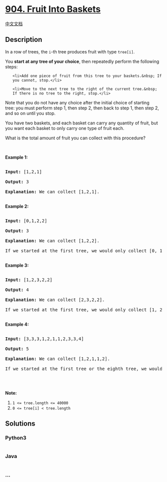 # [904. Fruit Into Baskets](https://leetcode.com/problems/fruit-into-baskets)

[中文文档](/solution/0900-0999/0904.Fruit%20Into%20Baskets/README.md)

## Description

<p>In a row of trees, the <code>i</code>-th tree&nbsp;produces&nbsp;fruit with type&nbsp;<code>tree[i]</code>.</p>

<p>You <strong>start at any tree&nbsp;of your choice</strong>, then repeatedly perform the following steps:</p>

<ol>

    <li>Add one piece of fruit from this tree to your baskets.&nbsp; If you cannot, stop.</li>

    <li>Move to the next tree to the right of the current tree.&nbsp; If there is no tree to the right, stop.</li>

</ol>

<p>Note that you do not have any choice after the initial choice of starting tree:&nbsp;you must perform step 1, then step 2, then back to step 1, then step 2, and so on until you stop.</p>

<p>You have two baskets, and each basket can carry any quantity of fruit, but you want each basket to only carry one type of fruit each.</p>

<p>What is the total amount of fruit you can collect with this procedure?</p>

<p>&nbsp;</p>

<p><strong>Example 1:</strong></p>

<pre>

<strong>Input: </strong><span id="example-input-1-1">[1,2,1]</span>

<strong>Output: </strong><span id="example-output-1">3</span>

<strong><span>Explanation: </span></strong><span>We can collect [1,2,1].</span>

</pre>

<div>

<p><strong>Example 2:</strong></p>

<pre>

<strong>Input: </strong><span id="example-input-2-1">[0,1,2,2]</span>

<strong>Output: </strong><span id="example-output-2">3

</span><strong><span>Explanation: </span></strong><span>We can collect [1,2,2].

If we started at the first tree, we would only collect [0, 1].</span>

</pre>

<div>

<p><strong>Example 3:</strong></p>

<pre>

<strong>Input: </strong><span id="example-input-3-1">[1,2,3,2,2]</span>

<strong>Output: </strong><span id="example-output-3">4

</span><strong><span>Explanation: </span></strong><span>We can collect [2,3,2,2].</span>

<span>If we started at the first tree, we would only collect [1, 2].</span>

</pre>

<div>

<p><strong>Example 4:</strong></p>

<pre>

<strong>Input: </strong><span id="example-input-4-1">[3,3,3,1,2,1,1,2,3,3,4]</span>

<strong>Output: </strong>5<span id="example-output-4">

</span><strong><span>Explanation: </span></strong><span>We can collect [1,2,1,1,2].</span>

<span>If we started at the first tree or the eighth tree, we would only collect 4 fruits.</span>

</pre>

<p>&nbsp;</p>

</div>

</div>

</div>

<p><strong>Note:</strong></p>

<ol>
    <li><code>1 &lt;= tree.length &lt;= 40000</code></li>
    <li><code>0 &lt;= tree[i] &lt; tree.length</code></li>
</ol>

## Solutions

<!-- tabs:start -->

### **Python3**

```python

```

### **Java**

```java

```

### **...**

```

```

<!-- tabs:end -->
